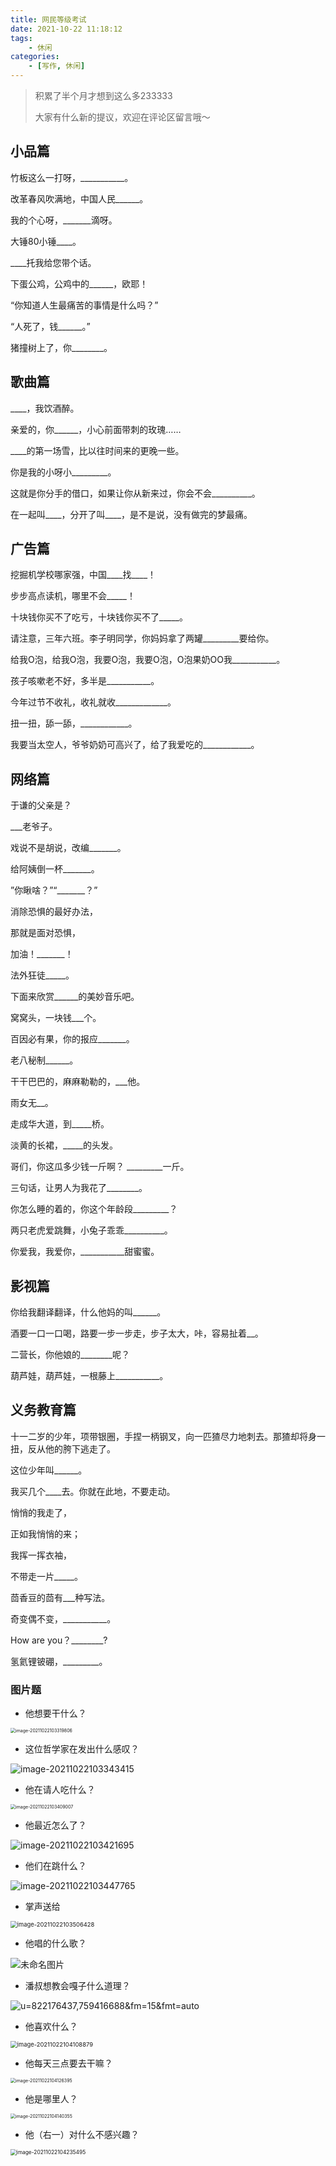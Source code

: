 ```yaml
---
title: 网民等级考试
date: 2021-10-22 11:18:12
tags:
	- 休闲
categories: 
	- [写作, 休闲]
---
```


> 积累了半个月才想到这么多233333
> 
> 大家有什么新的提议，欢迎在评论区留言哦～


## 小品篇


竹板这么一打呀，___________。


改革春风吹满地，中国人民______。


我的个心呀，_______滴呀。


大锤80小锤____。


____托我给您带个话。


下蛋公鸡，公鸡中的______，欧耶！


“你知道人生最痛苦的事情是什么吗？”

“人死了，钱______。”


猪撞树上了，你________。


## 歌曲篇


____，我饮酒醉。


亲爱的，你______，小心前面带刺的玫瑰……


____的第一场雪，比以往时间来的更晚一些。


你是我的小呀小_________。


这就是你分手的借口，如果让你从新来过，你会不会__________。


在一起叫____，分开了叫____，是不是说，没有做完的梦最痛。


## 广告篇


挖掘机学校哪家强，中国____找____！

 

步步高点读机，哪里不会_____！

 

十块钱你买不了吃亏，十块钱你买不了_____。

 

请注意，三年六班。李子明同学，你妈妈拿了两罐_________要给你。

 

给我O泡，给我O泡，我要O泡，我要O泡，O泡果奶OO我___________。

 

孩子咳嗽老不好，多半是___________。

 

今年过节不收礼，收礼就收_____________。

 

扭一扭，舔一舔，____________。

 

我要当太空人，爷爷奶奶可高兴了，给了我爱吃的____________。

 

## 网络篇

 

于谦的父亲是？

___老爷子。


戏说不是胡说，改编_______。


给阿姨倒一杯_______。


”你瞅啥？”“_______？”


消除恐惧的最好办法，

那就是面对恐惧，

加油！_______！


法外狂徒_____。


下面来欣赏______的美妙音乐吧。


窝窝头，一块钱___个。


百因必有果，你的报应_______。


老八秘制______。


干干巴巴的，麻麻勒勒的，___他。


雨女无__。


走成华大道，到_____桥。


淡黄的长裙，_____的头发。


哥们，你这瓜多少钱一斤啊？ _________一斤。


三句话，让男人为我花了________。


你怎么睡的着的，你这个年龄段_________？


两只老虎爱跳舞，小兔子乖乖__________。


你爱我，我爱你，___________甜蜜蜜。


## 影视篇


你给我翻译翻译，什么他妈的叫______。


酒要一口一口喝，路要一步一步走，步子太大，咔，容易扯着__。


二营长，你他娘的________呢？


葫芦娃，葫芦娃，一根藤上___________。


## 义务教育篇


十一二岁的少年，项带银圈，手捏一柄钢叉，向一匹猹尽力地刺去。那猹却将身一扭，反从他的胯下逃走了。

这位少年叫______。


我买几个____去。你就在此地，不要走动。


悄悄的我走了，

正如我悄悄的来；

我挥一挥衣袖，

不带走一片_____。


茴香豆的茴有___种写法。


奇变偶不变，___________。


How are you？________?


氢氦锂铍硼，_________。

### 图片题

- 他想要干什么？

<img src="https://gitee.com/nmdfzf404/Image-hosting/raw/master/2021/202110221033118.png" alt="image-20211022103319806" style="zoom:50%;" />

- 这位哲学家在发出什么感叹？

![image-20211022103343415](https://gitee.com/nmdfzf404/Image-hosting/raw/master/2021/202110221033452.png)

- 他在请人吃什么？

<img src="https://gitee.com/nmdfzf404/Image-hosting/raw/master/2021/202110221034082.png" alt="image-20211022103409007" style="zoom:50%;" />

- 他最近怎么了？

![image-20211022103421695](https://gitee.com/nmdfzf404/Image-hosting/raw/master/2021/202110221034726.png)

- 他们在跳什么？

![image-20211022103447765](https://gitee.com/nmdfzf404/Image-hosting/raw/master/2021/202110221034799.png)

- 掌声送给

<img src="https://gitee.com/nmdfzf404/Image-hosting/raw/master/2021/202110221035470.png" alt="image-20211022103506428" style="zoom:67%;" />

- 他唱的什么歌？

![未命名图片](https://gitee.com/nmdfzf404/Image-hosting/raw/master/2021/202110221037847.png)

- 潘叔想教会嘎子什么道理？

![u=822176437,759416688&fm=15&fmt=auto](https://gitee.com/nmdfzf404/Image-hosting/raw/master/2021/202110221040234.jpeg)

- 他喜欢什么？

<img src="https://gitee.com/nmdfzf404/Image-hosting/raw/master/2021/202110221041915.png" alt="image-20211022104108879" style="zoom:67%;" />

- 他每天三点要去干嘛？

<img src="https://gitee.com/nmdfzf404/Image-hosting/raw/master/2021/202110221041434.png" alt="image-20211022104126395" style="zoom:50%;" />

- 他是哪里人？

<img src="https://gitee.com/nmdfzf404/Image-hosting/raw/master/2021/202110221041383.png" alt="image-20211022104140355" style="zoom:50%;" />

- 他（右一）对什么不感兴趣？

<img src="https://gitee.com/nmdfzf404/Image-hosting/raw/master/2021/202110221042527.png" alt="image-20211022104235495" style="zoom:60%;" />
